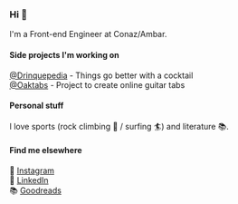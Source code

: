 ### Hi 👋

I'm a Front-end Engineer at Conaz/Ambar.

#### Side projects I'm working on

[@Drinquepedia](https://github.com/betofigueiredo/Drinquepedia) - Things go better with a cocktail<br />
[@Oaktabs](https://github.com/betofigueiredo/oaktabs) - Project to create online guitar tabs

#### Personal stuff

I love sports (rock climbing 🧗 / surfing 🏄) and literature 📚.

#### Find me elsewhere

📸 [Instagram](https://www.instagram.com/_betofigueiredo/)<br />
💼 [LinkedIn](https://www.linkedin.com/in/betof/)<br />
📚 [Goodreads](https://www.goodreads.com/betofigueiredo)
